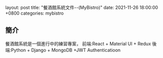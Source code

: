 layout: post
title:  "餐酒館系統文件--(MyBistro)"
date:   2021-11-26 18:00:00 +0800
categories: mybistro


## 簡介
餐酒館系統是一個進行中的練習專案，
前端:React + Material UI + Redux
後端:Python + Django + MongoDB +JWT Authenticatioon


